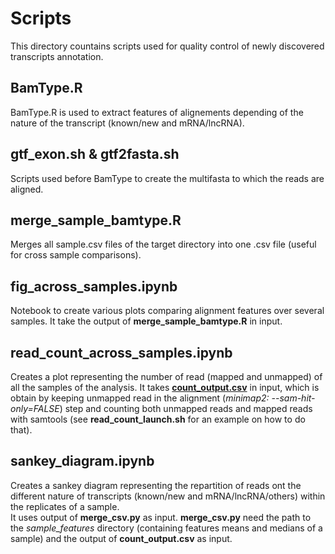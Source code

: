 # Scripts

This directory countains scripts used for quality control of newly discovered transcripts annotation. 

## BamType.R
BamType.R is used to extract features of alignements depending of the nature of the transcript (known/new and mRNA/lncRNA).

## gtf_exon.sh & gtf2fasta.sh
Scripts used before BamType to create the multifasta to which the reads are aligned.

## merge_sample_bamtype.R
Merges all sample.csv files of the target directory into one .csv file (useful for cross sample comparisons).

## fig_across_samples.ipynb
Notebook to create various plots comparing alignment features over several samples. It take the output of **merge_sample_bamtype.R** in input.

## read_count_across_samples.ipynb
Creates a plot representing the number of read (mapped and unmapped) of all the samples of the analysis. It takes [**count_output.csv**](https://gitlab.com/bioinfog/nanopore/general/stagesm2_2023/-/tree/main/victor/input/count_output.csv) in input, which is obtain by keeping unmapped read in the alignment (*minimap2: --sam-hit-only=FALSE*) step and counting both unmapped reads and mapped reads with samtools (see **read_count_launch.sh** for an example on how to do that).

## sankey_diagram.ipynb
Creates a sankey diagram representing the repartition of reads ont the different nature of transcripts (known/new and mRNA/lncRNA/others) within the replicates of a sample.  
It uses output of **merge_csv.py** as input. **merge_csv.py** need the path to the *sample_features* directory (containing features means and medians of a sample) and the output of **count_output.csv** as input.